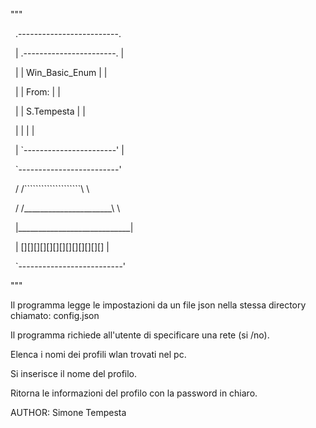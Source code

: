 """

&nbsp;  .-------------------------.

&nbsp; | .-----------------------. |

&nbsp; | |     Win\_Basic\_Enum    | |

&nbsp; | |         From:         | |

&nbsp; | |      S.Tempesta       | |

&nbsp; | |                       | |

&nbsp; | `-----------------------' |

&nbsp; `-------------------------'

&nbsp;   / /````````````````````\\ \\

&nbsp;  / /\_\_\_\_\_\_\_\_\_\_\_\_\_\_\_\_\_\_\_\_\_\_\\ \\

&nbsp; |\_\_\_\_\_\_\_\_\_\_\_\_\_\_\_\_\_\_\_\_\_\_\_\_\_\_\_\_|

&nbsp; | \[]\[]\[]\[]\[]\[]\[]\[]\[]\[]\[]\[]\[] |

&nbsp;  `--------------------------'

"""

Il programma legge le impostazioni da un file json nella stessa directory chiamato: config.json

Il programma richiede all'utente di specificare una rete (si /no).

Elenca i nomi dei profili wlan trovati nel pc.

Si inserisce il nome del profilo.

Ritorna le informazioni del profilo con la password in chiaro.

AUTHOR: Simone Tempesta

